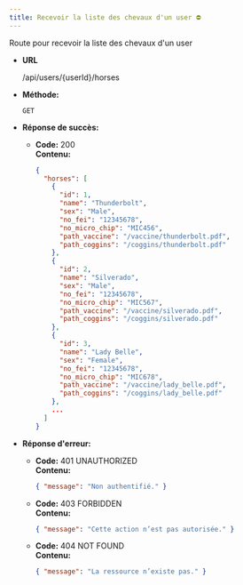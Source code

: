 ```yaml
---
title: Recevoir la liste des chevaux d'un user ⛔
---
```


Route pour recevoir la liste des chevaux d'un user

* **URL**

  /api/users/{userId}/horses

* **Méthode:**
  
  `GET`

* **Réponse de succès:**
  
  * **Code:** 200 <br />
    **Contenu:** 
    ```json
    {
      "horses": [
        {
          "id": 1,
          "name": "Thunderbolt",
          "sex": "Male",
          "no_fei": "12345678",
          "no_micro_chip": "MIC456",
          "path_vaccine": "/vaccine/thunderbolt.pdf",
          "path_coggins": "/coggins/thunderbolt.pdf"
        },
        {
          "id": 2,
          "name": "Silverado",
          "sex": "Male",
          "no_fei": "12345678",
          "no_micro_chip": "MIC567",
          "path_vaccine": "/vaccine/silverado.pdf",
          "path_coggins": "/coggins/silverado.pdf"
        },
        {
          "id": 3,
          "name": "Lady Belle",
          "sex": "Female",
          "no_fei": "12345678",
          "no_micro_chip": "MIC678",
          "path_vaccine": "/vaccine/lady_belle.pdf",
          "path_coggins": "/coggins/lady_belle.pdf"
        },
        ...
      ]
    }
    ```

* **Réponse d'erreur:**

  * **Code:** 401 UNAUTHORIZED <br />
    **Contenu:** 
    ```json
    { "message": "Non authentifié." }
    ```

  * **Code:** 403 FORBIDDEN <br />
    **Contenu:** 
    ```json
    { "message": "Cette action n’est pas autorisée." }
    ```

  * **Code:** 404 NOT FOUND <br />
    **Contenu:** 
    ```json
    { "message": "La ressource n’existe pas." }
    ```
